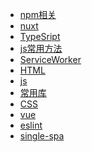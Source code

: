 <!-- * [HTML5](view/web/HTML5.md)
* [CSS](view/web/CSS.md)
* [JavaScript](view/web/javascript/JavaScript.md)
* [vue](view/web/vue/vue.md)
* [react](view/web/react/react.md)
* [npm相关](view/web/npm/npm.md)
* [配置](view/config/config.md) -->
* [npm相关](view/web/npm/npm.md)
* [nuxt](view/web/nuxt.md)
* [TypeSript](view/web/ts.md)
* [js常用方法](view/web/js-utils.md)
* [ServiceWorker](view/web/sw.md)
* [HTML](view/web/HTML5.md)
* [js](view/web/javascript/JavaScript.md)
* [常用库](view/web/libs/_sidebar.md)
* [CSS](view/web/CSS.md)
* [vue](view/web/vue/vue.md)
* [eslint](view/web/eslint.md)
* [single-spa](view/web/single-spa/_sidebar.md)

